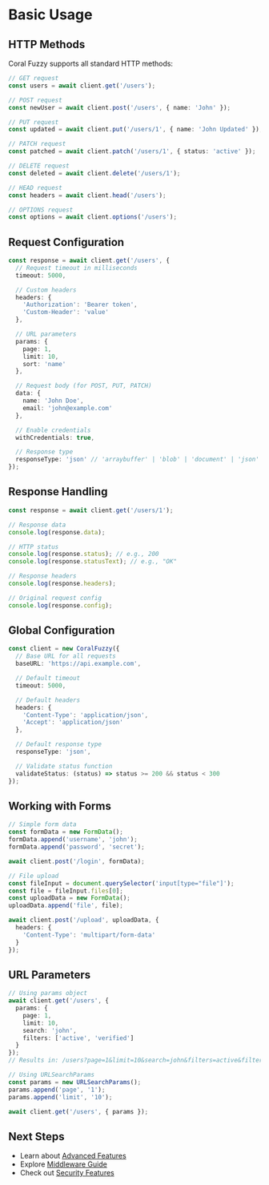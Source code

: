 # Basic Usage

## HTTP Methods

Coral Fuzzy supports all standard HTTP methods:

```typescript
// GET request
const users = await client.get('/users');

// POST request
const newUser = await client.post('/users', { name: 'John' });

// PUT request
const updated = await client.put('/users/1', { name: 'John Updated' });

// PATCH request
const patched = await client.patch('/users/1', { status: 'active' });

// DELETE request
const deleted = await client.delete('/users/1');

// HEAD request
const headers = await client.head('/users');

// OPTIONS request
const options = await client.options('/users');
```

## Request Configuration

```typescript
const response = await client.get('/users', {
  // Request timeout in milliseconds
  timeout: 5000,

  // Custom headers
  headers: {
    'Authorization': 'Bearer token',
    'Custom-Header': 'value'
  },

  // URL parameters
  params: {
    page: 1,
    limit: 10,
    sort: 'name'
  },

  // Request body (for POST, PUT, PATCH)
  data: {
    name: 'John Doe',
    email: 'john@example.com'
  },

  // Enable credentials
  withCredentials: true,

  // Response type
  responseType: 'json' // 'arraybuffer' | 'blob' | 'document' | 'json' | 'text'
});
```

## Response Handling

```typescript
const response = await client.get('/users/1');

// Response data
console.log(response.data);

// HTTP status
console.log(response.status); // e.g., 200
console.log(response.statusText); // e.g., "OK"

// Response headers
console.log(response.headers);

// Original request config
console.log(response.config);
```

## Global Configuration

```typescript
const client = new CoralFuzzy({
  // Base URL for all requests
  baseURL: 'https://api.example.com',

  // Default timeout
  timeout: 5000,

  // Default headers
  headers: {
    'Content-Type': 'application/json',
    'Accept': 'application/json'
  },

  // Default response type
  responseType: 'json',

  // Validate status function
  validateStatus: (status) => status >= 200 && status < 300
});
```

## Working with Forms

```typescript
// Simple form data
const formData = new FormData();
formData.append('username', 'john');
formData.append('password', 'secret');

await client.post('/login', formData);

// File upload
const fileInput = document.querySelector('input[type="file"]');
const file = fileInput.files[0];
const uploadData = new FormData();
uploadData.append('file', file);

await client.post('/upload', uploadData, {
  headers: {
    'Content-Type': 'multipart/form-data'
  }
});
```

## URL Parameters

```typescript
// Using params object
await client.get('/users', {
  params: {
    page: 1,
    limit: 10,
    search: 'john',
    filters: ['active', 'verified']
  }
});
// Results in: /users?page=1&limit=10&search=john&filters=active&filters=verified

// Using URLSearchParams
const params = new URLSearchParams();
params.append('page', '1');
params.append('limit', '10');

await client.get('/users', { params });
```

## Next Steps

- Learn about [Advanced Features](./advanced-features.md)
- Explore [Middleware Guide](./middleware-guide.md)
- Check out [Security Features](./security-features.md) 